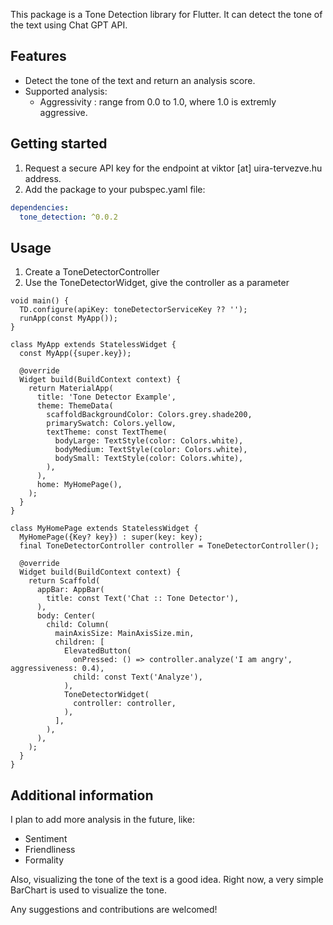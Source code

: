 
This package is a Tone Detection library for Flutter.
It can detect the tone of the text using Chat GPT API.

## Features

* Detect the tone of the text and return an analysis score.
* Supported analysis:
  * Aggressivity : range from 0.0 to 1.0, where 1.0 is extremly aggressive.

## Getting started

1. Request a secure API key for the endpoint at viktor [at] uira-tervezve.hu address.
2. Add the package to your pubspec.yaml file:

```yaml 
dependencies:
  tone_detection: ^0.0.2
```

## Usage

1. Create a ToneDetectorController
2. Use the ToneDetectorWidget, give the controller as a parameter

```
void main() {
  TD.configure(apiKey: toneDetectorServiceKey ?? '');
  runApp(const MyApp());
}

class MyApp extends StatelessWidget {
  const MyApp({super.key});

  @override
  Widget build(BuildContext context) {
    return MaterialApp(
      title: 'Tone Detector Example',
      theme: ThemeData(
        scaffoldBackgroundColor: Colors.grey.shade200,
        primarySwatch: Colors.yellow,
        textTheme: const TextTheme(
          bodyLarge: TextStyle(color: Colors.white),
          bodyMedium: TextStyle(color: Colors.white),
          bodySmall: TextStyle(color: Colors.white),
        ),
      ),
      home: MyHomePage(),
    );
  }
}

class MyHomePage extends StatelessWidget {
  MyHomePage({Key? key}) : super(key: key);
  final ToneDetectorController controller = ToneDetectorController();

  @override
  Widget build(BuildContext context) {
    return Scaffold(
      appBar: AppBar(
        title: const Text('Chat :: Tone Detector'),
      ),
      body: Center(
        child: Column(
          mainAxisSize: MainAxisSize.min,
          children: [
            ElevatedButton(
              onPressed: () => controller.analyze('I am angry', aggressiveness: 0.4),
              child: const Text('Analyze'),
            ),
            ToneDetectorWidget(
              controller: controller,
            ),
          ],
        ),
      ),
    );
  }
}
```

## Additional information

I plan to add more analysis in the future, like:

- Sentiment
- Friendliness
- Formality

Also, visualizing the tone of the text is a good idea.
Right now, a very simple BarChart is used to visualize the tone.

Any suggestions and contributions are welcomed!

